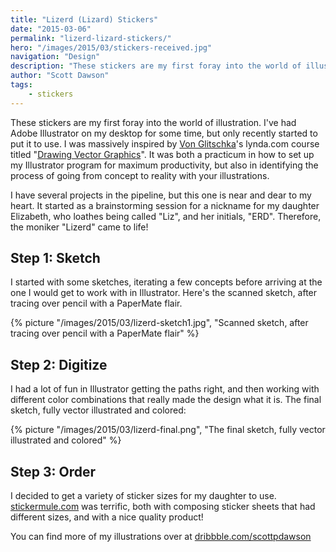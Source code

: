```yaml
---
title: "Lizerd (Lizard) Stickers"
date: "2015-03-06"
permalink: "lizerd-lizard-stickers/"
hero: "/images/2015/03/stickers-received.jpg"
navigation: "Design"
description: "These stickers are my first foray into the world of illustration. I've had Adobe Illustrator on my desktop for some time, but only recently started to put it to use."
author: "Scott Dawson"
tags:
    - stickers
---
```


These stickers are my first foray into the world of illustration. I've had Adobe Illustrator on my desktop for some time, but only recently started to put it to use. I was massively inspired by [Von Glitschka](https://twitter.com/Vonster)'s lynda.com course titled "[Drawing Vector Graphics](http://www.lynda.com/Illustrator-tutorials/Drawing-Vector-Graphics/109450-2.html)". It was both a practicum in how to set up my Illustrator program for maximum productivity, but also in identifying the process of going from concept to reality with your illustrations.

I have several projects in the pipeline, but this one is near and dear to my heart. It started as a brainstorming session for a nickname for my daughter Elizabeth, who loathes being called "Liz", and her initials, "ERD". Therefore, the moniker "Lizerd" came to life!

## Step 1: Sketch

I started with some sketches, iterating a few concepts before arriving at the one I would get to work with in Illustrator. Here's the scanned sketch, after tracing over pencil with a PaperMate flair.

{% picture "/images/2015/03/lizerd-sketch1.jpg", "Scanned sketch, after tracing over pencil with a PaperMate flair" %}

## Step 2: Digitize

I had a lot of fun in Illustrator getting the paths right, and then working with different color combinations that really made the design what it is. The final sketch, fully vector illustrated and colored:

{% picture "/images/2015/03/lizerd-final.png", "The final sketch, fully vector illustrated and colored" %}

## Step 3: Order

I decided to get a variety of sticker sizes for my daughter to use. [stickermule.com](http://stickermule.com) was terrific, both with composing sticker sheets that had different sizes, and with a nice quality product!

You can find more of my illustrations over at [dribbble.com/scottpdawson](https://dribbble.com/scottpdawson)
